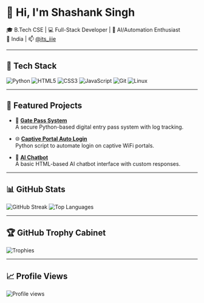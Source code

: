 # 👋 Hi, I'm Shashank Singh

🎓 B.Tech CSE | 💻 Full-Stack Developer | 🤖 AI/Automation Enthusiast  
📍 India | 📫 [@its_iiie](https://twitter.com/its_iiie)

---

## 🚀 Tech Stack

![Python](https://img.shields.io/badge/Python-3776AB?style=for-the-badge&logo=python&logoColor=white)
![HTML5](https://img.shields.io/badge/HTML5-E34F26?style=for-the-badge&logo=html5&logoColor=white)
![CSS3](https://img.shields.io/badge/CSS3-1572B6?style=for-the-badge&logo=css3&logoColor=white)
![JavaScript](https://img.shields.io/badge/JavaScript-F7DF1E?style=for-the-badge&logo=javascript&logoColor=black)
![Git](https://img.shields.io/badge/Git-F05032?style=for-the-badge&logo=git&logoColor=white)
![Linux](https://img.shields.io/badge/Linux-FCC624?style=for-the-badge&logo=linux&logoColor=black)

---

## 📌 Featured Projects

- 🛂 [**Gate Pass System**](https://github.com/itsiiie/Gate-Pass-System)  
  A secure Python-based digital entry pass system with log tracking.

- 🌐 [**Captive Portal Auto Login**](https://github.com/itsiiie/Captive-Portal-Auto-Login-Script)  
  Python script to automate login on captive WiFi portals.

- 🤖 [**AI Chatbot**](https://github.com/itsiiie/ai-chatbot)  
  A basic HTML-based AI chatbot interface with custom responses.

---

## 📊 GitHub Stats

![GitHub Streak](https://streak-stats.demolab.com?user=itsiiie&theme=dark)
![Top Languages](https://github-readme-stats.vercel.app/api/top-langs/?username=itsiiie&layout=compact&theme=radical)

---

## 🏆 GitHub Trophy Cabinet

![Trophies](https://github-profile-trophy.vercel.app/?username=itsiiie&theme=onedark&column=4&margin-w=10&margin-h=15)

---

## 📈 Profile Views

![Profile views](https://komarev.com/ghpvc/?username=itsiiie&style=flat-square&color=blue)

